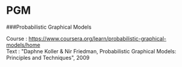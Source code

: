 # PGM
###Probabilistic Graphical Models

Course : https://www.coursera.org/learn/probabilistic-graphical-models/home      
Text   : "Daphne Koller & Nir Friedman, Probabilistic Graphical Models: Principles and Techniques", 2009
